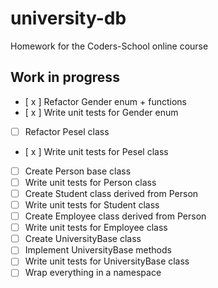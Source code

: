 # university-db
Homework for the Coders-School online course

## Work in progress
- [ x ] Refactor Gender enum + functions
- [ x ] Write unit tests for Gender enum
- [ ] Refactor Pesel class
- [ x ] Write unit tests for Pesel class
- [ ] Create Person base class
- [ ] Write unit tests for Person class
- [ ] Create Student class derived from Person
- [ ] Write unit tests for Student class
- [ ] Create Employee class derived from Person
- [ ] Write unit tests for Employee class
- [ ] Create UniversityBase class
- [ ] Implement UniversityBase methods
- [ ] Write unit tests for UniversityBase class
- [ ] Wrap everything in a namespace
